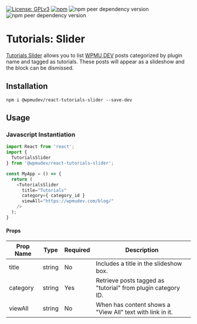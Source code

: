 [![License: GPLv3](https://img.shields.io/badge/License-GPL%20v3-blue.svg?color=green)](http://www.gnu.org/licenses/gpl-3.0)
[![npm](https://img.shields.io/npm/v/@wpmudev/react-tutorials-slider)](https://www.npmjs.com/package/@wpmudev/react-tutorials-slider)
![npm peer dependency version](https://img.shields.io/npm/dependency-version/@wpmudev/react-tutorials-slider/peer/react)
![npm peer dependency version](https://img.shields.io/npm/dependency-version/@wpmudev/react-tutorials-slider/styled-components)

# Tutorials: Slider
[Tutorials Slider](https://wpmudev.github.io/shared-ui-react/?path=/story/tutorials-slider--primary) allows you to list [WPMU DEV](https://wpmudev.com/blog/) posts categorized by plugin name and tagged as tutorials. These posts will appear as a slideshow and the block can be dismissed.

## Installation
```
npm i @wpmudev/react-tutorials-slider --save-dev
```

## Usage

### Javascript Instantiation
```js
import React from 'react';
import {
  TutorialsSlider
} from '@wpmudev/react-tutorials-slider';

const MyApp = () => {
  return (
    <TutorialsSlider
      title="Tutorials"
	  category={ category_id }
	  viewAll="https://wpmudev.com/blog/"
    />
  );
}
```

#### Props
Prop Name | Type | Required | Description
--- | --- | --- | ---
title | string | No | Includes a title in the slideshow box.
category | string | Yes | Retrieve posts tagged as "tutorial" from plugin category ID.
viewAll | string | No | When has content shows a "View All" text with link in it.
